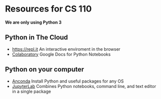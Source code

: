 Resources for CS 110
======

__We are only using Python 3__

Python in The Cloud
------

- https://repl.it An interactive enviroment in the browser
- [Colaboratory](https://colab.research.google.com/notebook#fileId=/v2/external/notebooks/basic_features_overview.ipynb) Google Docs for Python Notebooks

Python on your computer
------

- [Anconda](https://www.continuum.io/downloads) Install Python and useful packages for any OS
- [JupyterLab](https://github.com/jupyterlab/jupyterlab) Combines Python notebooks, command line, and text editor in a single package
